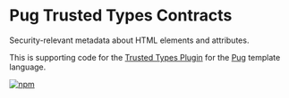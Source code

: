# Pug Trusted Types Contracts

Security-relevant metadata about HTML elements and attributes.

This is supporting code for the
[Trusted Types Plugin](https://npmjs.com/package/pug-plugin-trusted-types)
for the [Pug](https://pugjs.org/) template language.

[![npm](https://img.shields.io/npm/v/pug-contracts-trusted-types.svg)](https://www.npmjs.com/package/pug-contracts-trusted-types)

